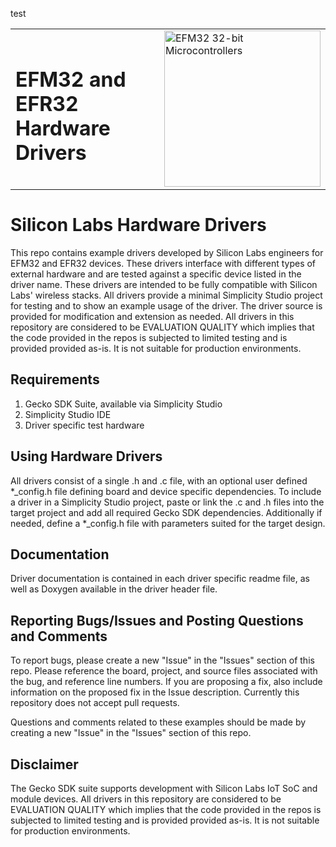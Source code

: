 test<table border="0">
  <tr>
    <td align="left" valign="middle">
    <h1>EFM32 and EFR32<br/>Hardware Drivers</h1>
  </td>
  <td align="left" valign="middle">
    <a href="https://www.silabs.com/products/wireless">
      <img src="http://pages.silabs.com/rs/634-SLU-379/images/WGX-transparent.png"  title="Silicon Labs Gecko and Wireless Gecko MCUs" alt="EFM32 32-bit Microcontrollers" width="250"/>
    </a>
  </td>
  </tr>
</table>

# Silicon Labs Hardware Drivers #

This repo contains example drivers developed by Silicon Labs engineers for EFM32 and EFR32 devices. These drivers interface with different types of external hardware and are tested against a specific device listed in the driver name. These drivers are intended to be fully compatible with Silicon Labs' wireless stacks. All drivers provide a minimal Simplicity Studio project for testing and to show an example usage of the driver. The driver source is provided for modification and extension as needed. All drivers in this repository are considered to be EVALUATION QUALITY which implies that the code provided in the repos is subjected to limited testing and is provided provided as-is. It is not suitable for production environments.

## Requirements ##

1. Gecko SDK Suite, available via Simplicity Studio
2. Simplicity Studio IDE
3. Driver specific test hardware

## Using Hardware Drivers

All drivers consist of a single .h and .c file, with an optional user defined \*\_config.h file defining board and device specific dependencies. To include a driver in a Simplicity Studio project, paste or link the .c and .h files into the target project and add all required Gecko SDK dependencies. Additionally if needed, define a \*\_config.h file with parameters suited for the target design. 

## Documentation

Driver documentation is contained in each driver specific readme file, as well as Doxygen available in the driver header file.

## Reporting Bugs/Issues and Posting Questions and Comments ##

To report bugs, please create a new "Issue" in the "Issues" section of this repo.  Please reference the board, project, and source files associated with the bug, and reference line numbers.  If you are proposing a fix, also include information on the proposed fix in the Issue description. Currently this repository does not accept pull requests.

Questions and comments related to these examples should be made by creating a new "Issue" in the "Issues" section of this repo.

## Disclaimer ##

The Gecko SDK suite supports development with Silicon Labs IoT SoC and module devices. All drivers in this repository are considered to be EVALUATION QUALITY which implies that the code provided in the repos is subjected to limited testing and is provided provided as-is. It is not suitable for production environments.